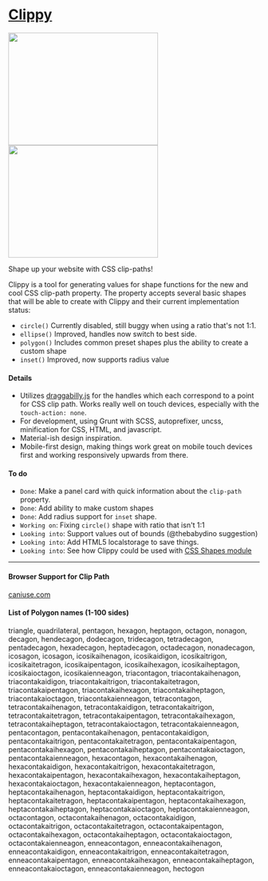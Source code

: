 [Clippy](http://bennettfeely.com/clippy)
======

<img width="300" height="225" style="margin-right:20px;" src="https://d13yacurqjgara.cloudfront.net/users/19965/screenshots/1757798/screen_shot_2014-10-08_at_4.39.02_pm.png" />
<img width="300" height="225" src="https://d13yacurqjgara.cloudfront.net/users/19965/screenshots/1672225/screen_shot_2014-08-05_at_4.26.43_pm.png" />

Shape up your website with CSS clip-paths!

Clippy is a tool for generating values for shape functions for the new and cool CSS clip-path property. The property accepts several basic shapes that will be able to create with Clippy and their current implementation status:

* `circle()` Currently disabled, still buggy when using a ratio that's not 1:1.
* `ellipse()` Improved, handles now switch to best side.
* `polygon()` Includes common preset shapes plus the ability to create a custom shape
* `inset()` Improved, now supports radius value


#### Details
* Utilizes [draggabilly.js](https://github.com/desandro/draggabilly) for the handles which each correspond to a point for CSS clip path. Works really well on touch devices, especially with the `touch-action: none`.
* For development, using Grunt with SCSS, autoprefixer, uncss, minification for CSS, HTML, and javascript.
* Material-ish design inspiration.
* Mobile-first design, making things work great on mobile touch devices first and working responsively upwards from there.


#### To do

* `Done`: Make a panel card with quick information about the `clip-path` property.
* `Done`: Add ability to make custom shapes
* `Done`: Add radius support for `inset` shape.
* `Working on`: Fixing `circle()` shape with ratio that isn't 1:1
* `Looking into`: Support values out of bounds (@thebabydino suggestion)
* `Looking into`: Add HTML5 localstorage to save things.
* `Looking into`: See how Clippy could be used with [CSS Shapes module](http://dev.w3.org/csswg/css-shapes/#basic-shape-functions)

***

#### Browser Support for Clip Path

[caniuse.com](http://caniuse.com/#search=clip-path)

#### List of Polygon names (1-100 sides)

triangle, quadrilateral, pentagon, hexagon, heptagon, octagon, nonagon, decagon, hendecagon, dodecagon, tridecagon, tetradecagon, pentadecagon, hexadecagon, heptadecagon, octadecagon, nonadecagon, icosagon, icosagon, icosikaihenagon, icosikaidigon, icosikaitrigon, icosikaitetragon, icosikaipentagon, icosikaihexagon, icosikaiheptagon, icosikaioctagon, icosikaienneagon, triacontagon, triacontakaihenagon, triacontakaidigon, triacontakaitrigon, triacontakaitetragon, triacontakaipentagon, triacontakaihexagon, triacontakaiheptagon, triacontakaioctagon, triacontakaienneagon, tetracontagon, tetracontakaihenagon, tetracontakaidigon, tetracontakaitrigon, tetracontakaitetragon, tetracontakaipentagon, tetracontakaihexagon, tetracontakaiheptagon, tetracontakaioctagon, tetracontakaienneagon, pentacontagon, pentacontakaihenagon, pentacontakaidigon, pentacontakaitrigon, pentacontakaitetragon, pentacontakaipentagon, pentacontakaihexagon, pentacontakaiheptagon, pentacontakaioctagon, pentacontakaienneagon, hexacontagon, hexacontakaihenagon, hexacontakaidigon, hexacontakaitrigon, hexacontakaitetragon, hexacontakaipentagon, hexacontakaihexagon, hexacontakaiheptagon, hexacontakaioctagon, hexacontakaienneagon, heptacontagon, heptacontakaihenagon, heptacontakaidigon, heptacontakaitrigon, heptacontakaitetragon, heptacontakaipentagon, heptacontakaihexagon, heptacontakaiheptagon, heptacontakaioctagon, heptacontakaienneagon, octacontagon, octacontakaihenagon, octacontakaidigon, octacontakaitrigon, octacontakaitetragon, octacontakaipentagon, octacontakaihexagon, octacontakaiheptagon, octacontakaioctagon, octacontakaienneagon, enneacontagon, enneacontakaihenagon, enneacontakaidigon, enneacontakaitrigon, enneacontakaitetragon, enneacontakaipentagon, enneacontakaihexagon, enneacontakaiheptagon, enneacontakaioctagon, enneacontakaienneagon, hectogon
